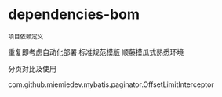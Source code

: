 # dependencies-bom

    项目依赖定义












重复即考虑自动化部署
标准规范模版
顺藤摸瓜式熟悉环境




分页对比及使用

com.github.miemiedev.mybatis.paginator.OffsetLimitInterceptor





















